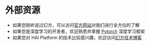 # 外部资源

+ 如果您刚听说过幻方，可以访问[官方网站](https://www.high-flyer.cn/)对我们进行全方位的了解
+ 如果您是深度学习的开发者，欢迎熟悉并掌握 [Pytorch](https://pytorch.org/tutorials/) 深度学习框架
+ 如果您对 HAI Platform 的技术比较感兴趣，欢迎访问[幻方技术博客](https://www.high-flyer.cn/blog/)